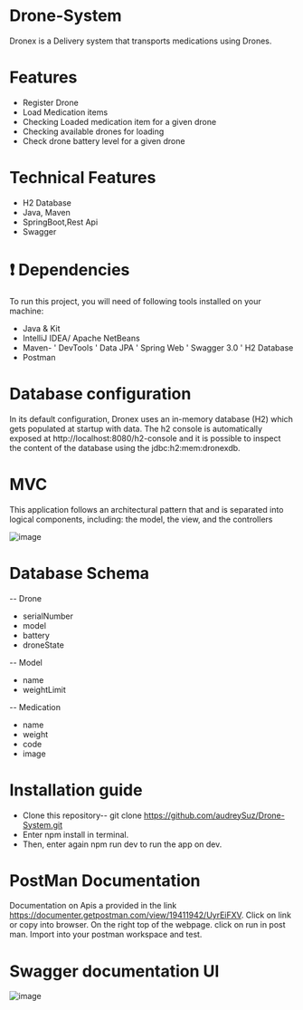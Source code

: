 # Drone-System
Dronex is a Delivery system that transports medications using Drones.

# Features 
- Register Drone
- Load Medication items
- Checking Loaded medication item for a given drone
- Checking available drones for loading
- Check drone battery level for a given drone 

# Technical Features
- H2 Database
- Java, Maven
- SpringBoot,Rest Api
- Swagger

# ❗ Dependencies
To run this project, you will need of following tools installed on your machine:
- Java & Kit
- IntelliJ IDEA/ Apache NetBeans 
- Maven-
   ' DevTools
   ' Data JPA
   ' Spring Web
   ' Swagger 3.0
   ' H2 Database
- Postman

# Database configuration
In its default configuration, Dronex uses an in-memory database (H2) which
gets populated at startup with data. The h2 console is automatically exposed at http://localhost:8080/h2-console
and it is possible to inspect the content of the database using the jdbc:h2:mem:dronexdb.

# MVC
This application follows an architectural pattern that and is separated into logical components, including: 
the model, the view, and the controllers

![image](https://user-images.githubusercontent.com/88780929/165788667-a29acd05-5563-4fd9-90fd-56d69c1b4c81.png)

# Database Schema
-- Drone
- serialNumber
- model
- battery
- droneState

-- Model
- name
- weightLimit

-- Medication
- name
- weight
- code
- image

# Installation guide
- Clone this repository-- git clone https://github.com/audreySuz/Drone-System.git
- Enter npm install in terminal.
- Then, enter again npm run dev to run the app on dev.

# PostMan Documentation
Documentation on Apis a provided in the link https://documenter.getpostman.com/view/19411942/UyrEiFXV.
Click on link or copy into browser. 
On the right top of the webpage. 
click on run in post man. 
Import into your postman workspace and test.

# Swagger documentation UI
![image](https://user-images.githubusercontent.com/88780929/165786242-4d035c16-1ebe-405e-af47-3fe2e534068a.png)
